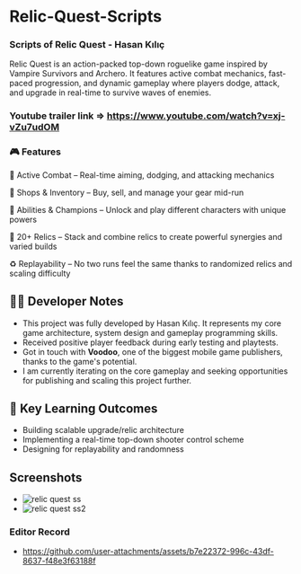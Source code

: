 # Relic-Quest-Scripts
### Scripts of Relic Quest - Hasan Kılıç

Relic Quest is an action-packed top-down roguelike game inspired by Vampire Survivors and Archero. It features active combat mechanics, fast-paced progression, and dynamic gameplay where players dodge, attack, and upgrade in real-time to survive waves of enemies.

### Youtube trailer link => https://www.youtube.com/watch?v=xj-vZu7udOM

### 🎮 Features
🧠 Active Combat – Real-time aiming, dodging, and attacking mechanics

🛒 Shops & Inventory – Buy, sell, and manage your gear mid-run

🧙 Abilities & Champions – Unlock and play different characters with unique powers

🧿 20+ Relics – Stack and combine relics to create powerful synergies and varied builds

♻️ Replayability – No two runs feel the same thanks to randomized relics and scaling difficulty

## 🧑‍💻 Developer Notes
* This project was fully developed by Hasan Kılıç. It represents my core game architecture, system design and gameplay programming skills.
* Received positive player feedback during early testing and playtests.
* Got in touch with **Voodoo**, one of the biggest mobile game publishers, thanks to the game's potential.
* I am currently iterating on the core gameplay and seeking opportunities for publishing and scaling this project further.

## 🧪 Key Learning Outcomes
- Building scalable upgrade/relic architecture
- Implementing a real-time top-down shooter control scheme
- Designing for replayability and randomness

## Screenshots
- ![relic quest ss](https://github.com/user-attachments/assets/1dcdcc3d-bfa3-4a19-a892-9d243a9d9000)
- ![relic quest ss2](https://github.com/user-attachments/assets/6bcbb2c9-bddc-4323-b10f-649c333fdeb4)
### Editor Record 

- https://github.com/user-attachments/assets/b7e22372-996c-43df-8637-f48e3f63188f

